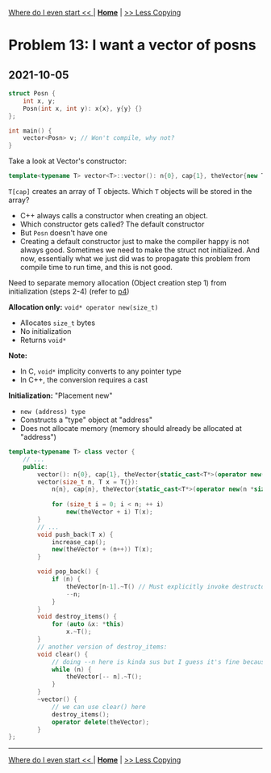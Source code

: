 [Where do I even start << ](./problem_12.md) | [**Home**](../README.md) | [>> Less Copying](./problem_14.md) 

# Problem 13: I want a vector of posns
## **2021-10-05**

```C++
struct Posn {
    int x, y;
    Posn(int x, int y): x{x}, y{y} {}
};

int main() {
    vector<Posn> v; // Won't compile, why not?
}
```

Take a look at Vector's constructor:

```C++
template<typename T> vector<T>::vector(): n{0}, cap{1}, theVector{new T[cap]} {}
```
`T[cap]` creates an array of T objects. Which `T` objects will be stored in the array?
- C++ always calls a constructor when creating an object.
- Which constructor gets called? The default constructor
- But `Posn` doesn't have one
- Creating a default constructor just to make the compiler happy is not always good. Sometimes we need to make the struct not initialized. And now, essentially what we just did was to propagate this problem from compile time to run time, and this is not good.

Need to separate memory allocation (Object creation step 1) from initialization (steps 2-4) (refer to [p4](./problem_4.md))

**Allocation only:** `void* operator new(size_t)`
- Allocates `size_t` bytes
- No initialization
- Returns `void*`

**Note:** 
- In C, `void*` implicity converts to any pointer type
- In C++, the conversion requires a cast

**Initialization:** "Placement new"
- `new (address) type`
- Constructs a "type" object at "address"
- Does not allocate memory (memory should already be allocated at "address")

```C++
template<typename T> class vector {
    // ...
    public:
        vector(): n{0}, cap{1}, theVector{static_cast<T*>(operator new(sizeof(T)))} {}
        vector(size_t n, T x = T{}): 
            n{n}, cap{n}, theVector{static_cast<T*>(operator new(n *sizeof(T)))} {
            
            for (size_t i = 0; i < n; ++ i)
                new(theVector + i) T(x);
        }
        // ...
        void push_back(T x) {
            increase_cap();
            new(theVector + (n++)) T(x);
        }

        void pop_back() {
            if (n) {
                theVector[n-1].~T() // Must explicitly invoke destructor
                --n;
            }
        }
        void destroy_items() {
            for (auto &x: *this)
                x.~T();
        }
        // another version of destroy_items:
        void clear() {
            // doing --n here is kinda sus but I guess it's fine because we don't use n anymore
            while (n) {
                theVector[-- n].~T();
            }
        }
        ~vector() {
            // we can use clear() here
            destroy_items();
            operator delete(theVector);
        }
};
```

---
[Where do I even start << ](./problem_12.md) | [**Home**](../README.md) | [>> Less Copying](./problem_14.md) 